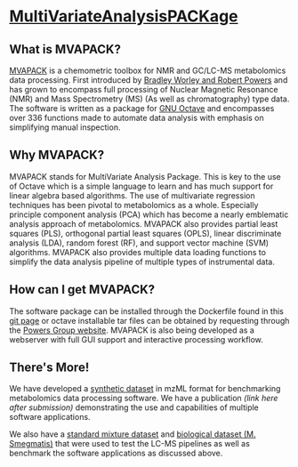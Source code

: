 # [MultiVariateAnalysisPACKage](https://reddawnmj.github.io/mvapack/)
## What is MVAPACK?
[MVAPACK](https://bionmr.unl.edu/mvapack.php) is a chemometric toolbox for NMR and GC/LC-MS metabolomics data processing. First introduced by [Bradley Worley and Robert Powers](https://doi.org/10.1021/cb4008937) and has grown to encompass full processing of Nuclear Magnetic Resonance (NMR) and Mass Spectrometry (MS) (As well as chromatography) type data. The software is written as a package for [GNU Octave](https://octave.org/) and encompasses over 336 functions made to automate data analysis with emphasis on simplifying manual inspection.

## Why MVAPACK?
MVAPACK stands for MultiVariate Analysis Package. This is key to the use of Octave which is a simple language to learn and has much support for linear algebra based algorithms. The use of multivariate regression techniques has been pivotal to metabolomics as a whole. Especially principle component analysis (PCA) which has become a nearly emblematic analysis approach of metabolomics. MVAPACK also provides partial least squares (PLS), orthogonal partial least squares (OPLS), linear discriminate analysis (LDA), random forest (RF), and support vector machine (SVM) algorithms. MVAPACK also provides multiple data loading functions to simplify the data analysis pipeline of multiple types of instrumental data.

## How can I get MVAPACK?
The software package can be installed through the Dockerfile found in this [git page](https://github.com/RedDawnMJ/mvapack) or octave installable tar files can be obtained by requesting through the [Powers Group website](https://bionmr.unl.edu/mvapack-form.php). MVAPACK is also being developed as a webserver with full GUI support and interactive processing workflow.

## There's More!
We have developed a [synthetic dataset](https://bionmr.unl.edu/files/mvapack/SyntheticDataset.zip) in mzML format for benchmarking metabolomics data processing software. We have a publication *(link here after submission)* demonstrating the use and capabilities of multiple software applications.

We also have a [standard mixture dataset](https://bionmr.unl.edu/files/mvapack/Standard-Mixture.zip) and [biological dataset (M. Smegmatis)](https://bionmr.unl.edu/files/mvapack/Smegmatis%20Dataset.zip) that were used to test the LC-MS pipelines as well as benchmark the software applications as discussed above.
